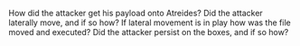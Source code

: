 How did the attacker get his payload onto Atreides?
Did the attacker laterally move, and if so how?
If lateral movement is in play how was the file moved and executed?
Did the attacker persist on the boxes, and if so how?
